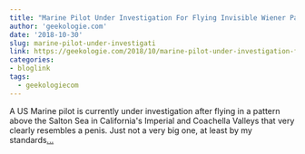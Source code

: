 ```yaml
---
title: "Marine Pilot Under Investigation For Flying Invisible Wiener Pattern In Sky"
author: 'geekologie.com'
date: '2018-10-30'
slug: marine-pilot-under-investigati
link: https://geekologie.com/2018/10/marine-pilot-under-investigation-for-fly.php
categories:
- bloglink
tags:
  - geekologiecom
---
```


A US Marine pilot is currently under investigation after flying in a pattern above the Salton Sea in California's Imperial and Coachella Valleys that very clearly resembles a penis. Just not a very big one, at least by my standards[... <i class="fas fa-external-link-alt"></i>](https://geekologie.com/2018/10/marine-pilot-under-investigation-for-fly.php)


